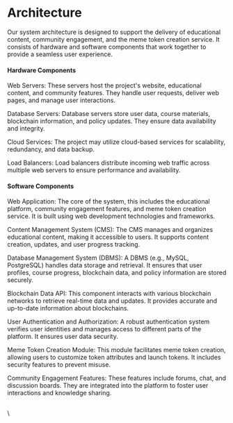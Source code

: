 # Architecture

Our system architecture is designed to support the delivery of educational content, community engagement, and the meme token creation service. It consists of hardware and software components that work together to provide a seamless user experience.

#### Hardware Components

Web Servers: These servers host the project's website, educational content, and community features. They handle user requests, deliver web pages, and manage user interactions.

Database Servers: Database servers store user data, course materials, blockchain information, and policy updates. They ensure data availability and integrity.

Cloud Services: The project may utilize cloud-based services for scalability, redundancy, and data backup.

Load Balancers: Load balancers distribute incoming web traffic across multiple web servers to ensure performance and availability.

#### Software Components

Web Application: The core of the system, this includes the educational platform, community engagement features, and meme token creation service. It is built using web development technologies and frameworks.

Content Management System (CMS): The CMS manages and organizes educational content, making it accessible to users. It supports content creation, updates, and user progress tracking.

Database Management System (DBMS): A DBMS (e.g., MySQL, PostgreSQL) handles data storage and retrieval. It ensures that user profiles, course progress, blockchain data, and policy information are stored securely.

Blockchain Data API: This component interacts with various blockchain networks to retrieve real-time data and updates. It provides accurate and up-to-date information about blockchains.

User Authentication and Authorization: A robust authentication system verifies user identities and manages access to different parts of the platform. It ensures user data security.

Meme Token Creation Module: This module facilitates meme token creation, allowing users to customize token attributes and launch tokens. It includes security features to prevent misuse.

Community Engagement Features: These features include forums, chat, and discussion boards. They are integrated into the platform to foster user interactions and knowledge sharing.

##

\
